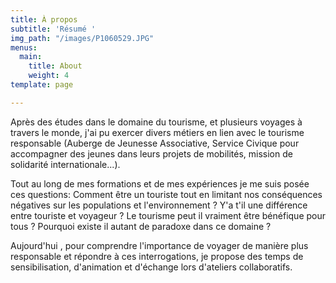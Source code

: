```yaml
---
title: À propos
subtitle: 'Résumé '
img_path: "/images/P1060529.JPG"
menus:
  main:
    title: About
    weight: 4
template: page

---
```

Après des études dans le domaine du tourisme, et plusieurs voyages à travers le monde, j'ai pu exercer divers métiers en lien avec le tourisme responsable (Auberge de Jeunesse Associative, Service Civique pour accompagner des jeunes dans leurs projets de mobilités, mission de solidarité internationale...).

Tout au long de mes formations et de mes expériences je me suis posée ces questions: Comment être un touriste tout en limitant nos conséquences négatives sur les populations et l'environnement ? Y'a t'il une différence entre touriste et voyageur ? Le tourisme peut il vraiment être bénéfique pour tous ? Pourquoi existe il autant de paradoxe dans ce domaine ?

Aujourd'hui , pour comprendre l'importance de voyager de manière plus responsable et répondre à ces interrogations, je propose des temps de sensibilisation, d'animation et d'échange lors d'ateliers collaboratifs.